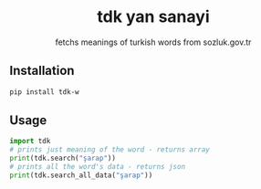 <div align="center">
  <h1>tdk yan sanayi</h1>
   fetchs meanings of turkish words from sozluk.gov.tr
</div>

## Installation
```bash
pip install tdk-w
```

## Usage
```python
import tdk
# prints just meaning of the word - returns array
print(tdk.search("şarap"))
# prints all the word's data - returns json
print(tdk.search_all_data("şarap"))
```
